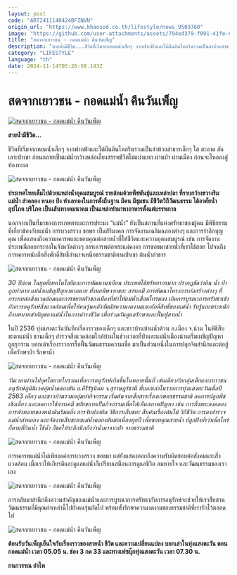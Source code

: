 ```yaml
---
layout: post
code: "ART2411140424BFZNVN"
origin_url: "https://www.khaosod.co.th/lifestyle/news_9503760"
image: "https://github.com/user-attachments/assets/794ed379-f091-41fe-8944-4853acfbe662"
title: "สดจากเยาวชน - กอดแม่น้ำ คืนวันเพ็ญ"
description: "สายน้ำมีชีวิต...ชีวิตที่เริ่มจากหยดน้ำเล็กๆ จากฟากฟ้าและใต้ผืนดินไหลรินรวมเป็นลำห้วยลำธารเล็กๆ ใส สะอาด ลัดเลาะป่าเขา ก่อนกลายเป็นแม่น้ำกว้างหล่อเลี้ยง"
category: "LIFESTYLE"
language: "th"
date: 2024-11-14T05:26:58.143Z
---
```


# สดจากเยาวชน - กอดแม่น้ำ คืนวันเพ็ญ

[![สดจากเยาวชน - กอดแม่น้ำ คืนวันเพ็ญ](https://www.khaosod.co.th/wpapp/uploads/2024/11/n7-scaled.jpg "สดจากเยาวชน - กอดแม่น้ำ คืนวันเพ็ญ")](https://www.khaosod.co.th/wpapp/uploads/2024/11/n7-scaled.jpg)

**สายน้ำมีชีวิต…**

ชีวิตที่เริ่มจากหยดน้ำเล็กๆ จากฟากฟ้าและใต้ผืนดินไหลรินรวมเป็นลำห้วยลำธารเล็กๆ ใส สะอาด ลัดเลาะป่าเขา ก่อนกลายเป็นแม่น้ำกว้างหล่อเลี้ยงสรรพชีวิตไม่แบ่งแยก ผ่านป่า ผ่านเมือง ก่อนจะไหลลงสู่ท้องทะเล

![สดจากเยาวชน - กอดแม่น้ำ คืนวันเพ็ญ](https://www.khaosod.co.th/wpapp/uploads/2024/11/n4.jpg)

**ประเทศไทยเต็มไปด้วยแหล่งน้ำอุดมสมบูรณ์ รายล้อมด้วยพืชพันธุ์และเหล่าปลา ที่ราบกว้างขวางริมแม่น้ำ ลำคลอง หนอง บึง ทำเลทองในการตั้งถิ่นฐาน มีคน มีชุมชน มีชีวิตวิถีวัฒนธรรม ได้อาศัยน้ำอุปโภค บริโภค เป็นเส้นทางคมนาคม เป็นแหล่งทำมาหาอาหารตั้งแต่บรรพกาล**



นอกจากเป็นที่มาของการเกษตรและการประมง “แม่น้ำ” ยังเป็นสถานที่แห่งศรัทธาของผู้คน มีพิธีกรรมที่เกี่ยวข้องกับแม่น้ำ การบวงสรวง ขอพร เป็นสิริมงคล การจัดงานเฉลิมฉลองต่างๆ และการรำลึกบุญคุณ เพื่อแสดงถึงความเคารพและขอบคุณต่อสายน้ำที่ให้ชีวิตและความอุดมสมบูรณ์ เช่น การจัดงานประเพณีลอยกระทงในจังหวัดต่างๆ การเคารพต่อพระแม่คงคา การขอขมาสายน้ำที่เราใช้สอย ไปจนถึงการเคารพนับถือสิ่งศักดิ์สิทธิ์อำนาจเหนือธรรมชาติตามป่าเขา ต้นน้ำลำธาร

![สดจากเยาวชน - กอดแม่น้ำ คืนวันเพ็ญ](https://www.khaosod.co.th/wpapp/uploads/2024/11/n3.jpg)

_30 ปีก่อน ในยุคที่เทคโนโลยีและการพัฒนามาเยือน ประเทศใช้ทรัพยากรมาก ปรากฏชัดว่าดิน น้ำ ป่าถูกทำลาย แม่น้ำเผชิญปัญหามากมาย ทั้งมลพิษจากขยะ สารเคมี การพัฒนาโครงการก่อสร้างต่างๆ ที่กระทบต่อสิ่งแวดล้อมและการขยายตัวของเมืองที่ทำให้แม่น้ำเสื่อมโทรมลง เกิดการบูรณาการศรัทธาเข้ากับการอนุรักษ์สิ่งแวดล้อมเพื่อให้คนรุ่นหลังสัมผัสความงดงามและศักดิ์สิทธิ์ของแม่น้ำ รับรู้และตระหนักถึงบทบาทสำคัญของแม่น้ำในการดำรงชีวิต เพื่อร่วมกันดูแลรักษาและฟื้นฟูสายน้ำ_

ในปี 2536 ทุ่งแสงตะวันบันทึกเรื่องราวของเด็กๆ และชาวบ้านบ้านน้ำต้วน อ.เมือง จ.น่าน ในพิธีสืบชะตาแม่น้ำ ชวนเด็กๆ สำรวจสิ่งแวดล้อมใกล้บ้านในช่วงเวลาที่ป่าและแม่น้ำเมืองน่านเริ่มเผชิญปัญหา ถูกรุกราน บอกเล่าเรื่องราวการรื้อฟื้นวัฒนธรรมความเชื่อ มาเป็นส่วนหนึ่งในการปลุกจิตสำนึกและต่อสู้เพื่อรักษาป่า รักษาน้ำ

![สดจากเยาวชน - กอดแม่น้ำ คืนวันเพ็ญ](https://www.khaosod.co.th/wpapp/uploads/2024/11/n5-1.jpg)

_วันเวลาผ่านไปกุศโลบายโบราณเพื่อการอนุรักษ์เกิดขึ้นในหลายพื้นที่ เช่นเดียวกับกลุ่มเด็กและเยาวชนอนุรักษ์ภูมินิเวศลุ่มน้ำคลองยัน อ.คีรีรัฐนิคม จ.สุราษฎร์ธานี ที่บอกเล่าในรายการทุ่งแสงตะวันเมื่อปี 2563 เด็กๆ และชาวบ้านรวมกลุ่มทำกิจกรรม เริ่มต้นจากสื่อสารเรื่องเกษตรธรรมชาติ ลดการปลูกพืชเชิงเดี่ยว และลดการใช้สารเคมี ขยับขยายเป็นกิจกรรมเพื่อให้เห็นสภาพปัญหา เช่น การทิ้งขยะลงคลอง การพังทลายของหน้าดินริมตลิ่ง การจับปลาผิด วิธีการเก็บขยะ สืบค้นเรื่องต้นไม้ วิถีชีวิต การลงสำรวจแม่น้ำลำคลอง และจัดงานสืบชะตาแม่น้ำคลองยันต่อเนื่องทุกปี เพื่อขอบคุณสายน้ำ ปลูกฝังย้ำว่าเมื่อไหร่ก็ตามที่กินน้ำ ใช้น้ำ ก็ขอให้ระลึกนึกถึงว่าน้ำมาจากป่า จากธรรมชาติ_

![สดจากเยาวชน - กอดแม่น้ำ คืนวันเพ็ญ](https://www.khaosod.co.th/wpapp/uploads/2024/11/n1.jpg)

การเคารพแม่น้ำไม่เพียงแค่การบวงสรวง ขอขมา แต่ยังแสดงออกถึงความรับผิดชอบต่อสังคมและสิ่งแวดล้อม เมื่อเราให้เกียรติและดูแลแม่น้ำก็เปรียบเสมือนการดูแลชีวิต ลมหายใจ และวัฒนธรรมของเราเอง

![สดจากเยาวชน - กอดแม่น้ำ คืนวันเพ็ญ](https://www.khaosod.co.th/wpapp/uploads/2024/11/n2.jpg)

การกลับมาสำนึกถึงความสำคัญของแม่น้ำและการบูรณาการศรัทธากับการอนุรักษ์จะช่วยให้เราสืบสานวัฒนธรรมที่มีคุณค่าเหล่านี้ไปยังคนรุ่นถัดไป พร้อมทั้งรักษาความงดงามของธรรมชาติที่เรารักไว้ตลอดไป

![สดจากเยาวชน - กอดแม่น้ำ คืนวันเพ็ญ](https://www.khaosod.co.th/wpapp/uploads/2024/11/n6.jpg)

**ต้อนรับวันเพ็ญเย็นใจกับเรื่องราวของสายน้ำ ชีวิต และความเปลี่ยนแปลง บอกเล่าในทุ่งแสงตะวัน ตอน กอดแม่น้ำ เวลา 05.05 น. ช่อง 3 กด 33 และทางเฟซบุ๊กทุ่งแสงตะวัน เวลา 07.30 น.**

**กนกวรรณ อำไพ**